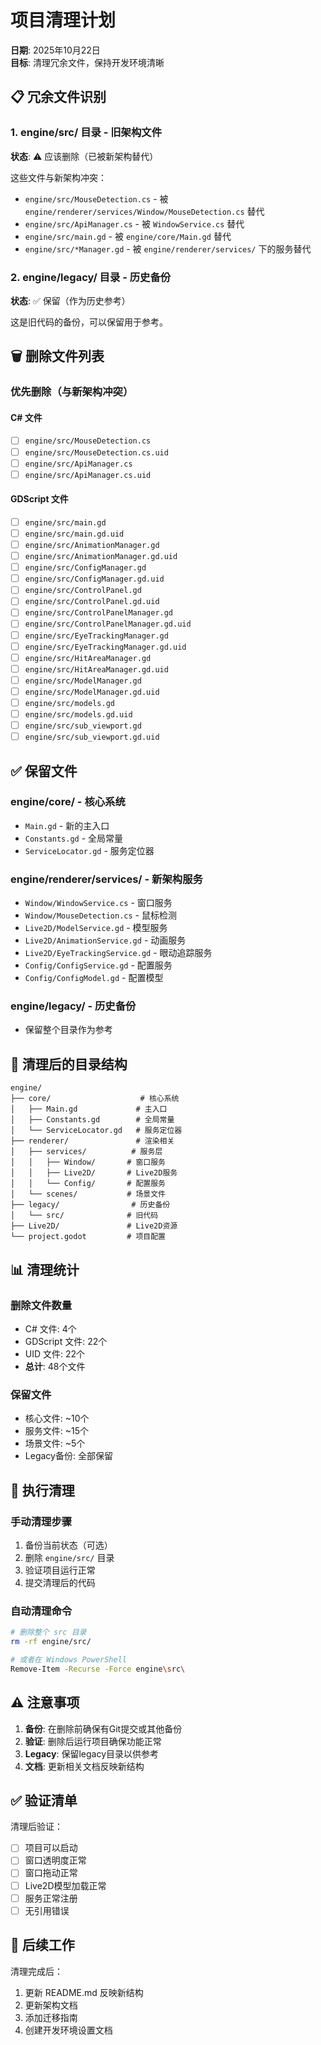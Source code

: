# 项目清理计划

**日期**: 2025年10月22日  
**目标**: 清理冗余文件，保持开发环境清晰

## 📋 冗余文件识别

### 1. engine/src/ 目录 - 旧架构文件
**状态**: ⚠️ 应该删除（已被新架构替代）

这些文件与新架构冲突：
- `engine/src/MouseDetection.cs` - 被 `engine/renderer/services/Window/MouseDetection.cs` 替代
- `engine/src/ApiManager.cs` - 被 `WindowService.cs` 替代
- `engine/src/main.gd` - 被 `engine/core/Main.gd` 替代
- `engine/src/*Manager.gd` - 被 `engine/renderer/services/` 下的服务替代

### 2. engine/legacy/ 目录 - 历史备份
**状态**: ✅ 保留（作为历史参考）

这是旧代码的备份，可以保留用于参考。

## 🗑️ 删除文件列表

### 优先删除（与新架构冲突）

#### C# 文件
- [ ] `engine/src/MouseDetection.cs`
- [ ] `engine/src/MouseDetection.cs.uid`
- [ ] `engine/src/ApiManager.cs`
- [ ] `engine/src/ApiManager.cs.uid`

#### GDScript 文件
- [ ] `engine/src/main.gd`
- [ ] `engine/src/main.gd.uid`
- [ ] `engine/src/AnimationManager.gd`
- [ ] `engine/src/AnimationManager.gd.uid`
- [ ] `engine/src/ConfigManager.gd`
- [ ] `engine/src/ConfigManager.gd.uid`
- [ ] `engine/src/ControlPanel.gd`
- [ ] `engine/src/ControlPanel.gd.uid`
- [ ] `engine/src/ControlPanelManager.gd`
- [ ] `engine/src/ControlPanelManager.gd.uid`
- [ ] `engine/src/EyeTrackingManager.gd`
- [ ] `engine/src/EyeTrackingManager.gd.uid`
- [ ] `engine/src/HitAreaManager.gd`
- [ ] `engine/src/HitAreaManager.gd.uid`
- [ ] `engine/src/ModelManager.gd`
- [ ] `engine/src/ModelManager.gd.uid`
- [ ] `engine/src/models.gd`
- [ ] `engine/src/models.gd.uid`
- [ ] `engine/src/sub_viewport.gd`
- [ ] `engine/src/sub_viewport.gd.uid`

## ✅ 保留文件

### engine/core/ - 核心系统
- `Main.gd` - 新的主入口
- `Constants.gd` - 全局常量
- `ServiceLocator.gd` - 服务定位器

### engine/renderer/services/ - 新架构服务
- `Window/WindowService.cs` - 窗口服务
- `Window/MouseDetection.cs` - 鼠标检测
- `Live2D/ModelService.gd` - 模型服务
- `Live2D/AnimationService.gd` - 动画服务
- `Live2D/EyeTrackingService.gd` - 眼动追踪服务
- `Config/ConfigService.gd` - 配置服务
- `Config/ConfigModel.gd` - 配置模型

### engine/legacy/ - 历史备份
- 保留整个目录作为参考

## 🎯 清理后的目录结构

```
engine/
├── core/                    # 核心系统
│   ├── Main.gd             # 主入口
│   ├── Constants.gd        # 全局常量
│   └── ServiceLocator.gd   # 服务定位器
├── renderer/               # 渲染相关
│   ├── services/          # 服务层
│   │   ├── Window/       # 窗口服务
│   │   ├── Live2D/       # Live2D服务
│   │   └── Config/       # 配置服务
│   └── scenes/           # 场景文件
├── legacy/                # 历史备份
│   └── src/              # 旧代码
├── Live2D/               # Live2D资源
└── project.godot         # 项目配置
```

## 📊 清理统计

### 删除文件数量
- C# 文件: 4个
- GDScript 文件: 22个
- UID 文件: 22个
- **总计**: 48个文件

### 保留文件
- 核心文件: ~10个
- 服务文件: ~15个
- 场景文件: ~5个
- Legacy备份: 全部保留

## 🚀 执行清理

### 手动清理步骤
1. 备份当前状态（可选）
2. 删除 `engine/src/` 目录
3. 验证项目运行正常
4. 提交清理后的代码

### 自动清理命令
```bash
# 删除整个 src 目录
rm -rf engine/src/

# 或者在 Windows PowerShell
Remove-Item -Recurse -Force engine\src\
```

## ⚠️ 注意事项

1. **备份**: 在删除前确保有Git提交或其他备份
2. **验证**: 删除后运行项目确保功能正常
3. **Legacy**: 保留legacy目录以供参考
4. **文档**: 更新相关文档反映新结构

## ✅ 验证清单

清理后验证：
- [ ] 项目可以启动
- [ ] 窗口透明度正常
- [ ] 窗口拖动正常
- [ ] Live2D模型加载正常
- [ ] 服务正常注册
- [ ] 无引用错误

## 📝 后续工作

清理完成后：
1. 更新 README.md 反映新结构
2. 更新架构文档
3. 添加迁移指南
4. 创建开发环境设置文档
